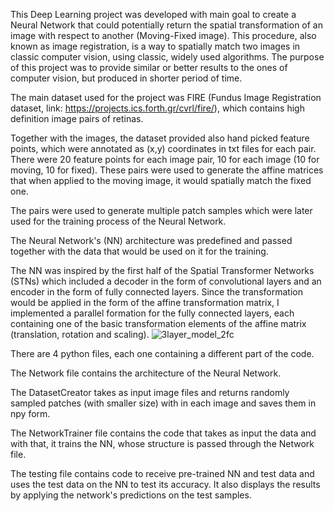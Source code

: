This Deep Learning project was developed with main goal to create a Neural Network that could potentially return the spatial transformation of an image with respect to another (Moving-Fixed image). This procedure, also known as image registration, is a way to spatially match two images in classic computer vision, using classic, widely used algorithms. The purpose of this project was to provide similar or better results to the ones of computer vision, but produced in shorter period of time.

The main dataset used for the project was FIRE (Fundus Image Registration dataset, link: https://projects.ics.forth.gr/cvrl/fire/), which contains high definition image pairs of retinas. 

Together with the images, the dataset provided also hand picked feature points, which were annotated as (x,y) coordinates in txt files for each pair. There were 20 feature points for each image pair, 10 for each image (10 for moving, 10 for fixed). These pairs were used to generate the affine matrices that when applied to the moving image, it would spatially match the fixed one.

The pairs were used to generate multiple patch samples which were later used for the training process of the Neural Network.

The Neural Network's (NN) architecture was predefined and passed together with the data that would be used on it for the training.

The NN was inspired by the first half of the Spatial Transformer Networks (STNs) which included a decoder in the form of convolutional layers and an encoder in the form of fully connected layers. Since the transformation would be applied in the form of the affine transformation matrix, I implemented a parallel formation for the fully connected layers, each containing one of the basic transformation elements of the affine matrix (translation, rotation and scaling). 
![3layer_model_2fc](https://github.com/KeyDragon99/Deep-Learning-image-registration-with-affine/assets/142112884/b5a078a2-ed1e-4aea-bff8-a0cd19126b2e)


There are 4 python files, each one containing a different part of the code.

The Network file contains the architecture of the Neural Network.

The DatasetCreator takes as input image files and returns randomly sampled patches (with smaller size) with in each image and saves them in npy form.

The NetworkTrainer file contains the code that takes as input the data and with that, it trains the NN, whose structure is passed through the Network file.

The testing file contains code to receive pre-trained NN and test data and uses the test data on the NN to test its accuracy. It also displays the results by applying the network's predictions on the test samples.
